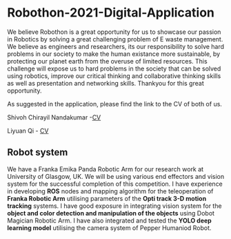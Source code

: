 # Robothon-2021-Digital-Application
We believe Robothon is a great opportunity for us to showcase our passion in Robotics by solving a great challenging problem of E waste management. We believe as engineers and researchers, its our responsibility to solve hard problems in our society to make the human existance more sustainable, by protecting our planet earth from the overuse of limited resources. This challenge will expose us to hard problems in the society that can be solved using robotics,  improve our critical thinking and collaborative thinking skills as well as presentation and networking skills. Thankyou for this great opportunity.


As suggested in the application, please find the link to the CV of both of us.

Shivoh Chirayil Nandakumar -[CV](CV_March.pdf)

Liyuan Qi - [CV](CV.pdf)


## Robot system

We have a Franka Emika Panda Robotic Arm for our research work at University of Glasgow, UK. We will be using various end effectors and vision system for the successful completion of this competition.
I have experience in developing **ROS** nodes and mapping algorithm for the teleoperation of **Franka Robotic Arm** utilising parameters of the **Opti track 3-D motion tracking** systems.
I have good exposure in integrating vision system for the **object and color detection and manipulation of the objects** using Dobot Magician Robotic Arm. I have also integrated and tested the **YOLO deep learning model** utilising the camera system of Pepper Humaniod Robot.  

